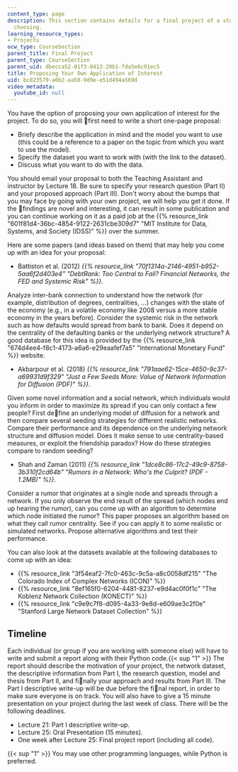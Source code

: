 ```yaml
---
content_type: page
description: This section contains details for a final project of a student's own
  choosing.
learning_resource_types:
- Projects
ocw_type: CourseSection
parent_title: Final Project
parent_type: CourseSection
parent_uid: dbecca52-01f3-8413-20b1-fda5e6c91ec5
title: Proposing Your Own Application of Interest
uid: bc823579-a0b2-aa50-9d9e-e51d494a569d
video_metadata:
  youtube_id: null
---
```


You have the option of proposing your own application of interest for the project. To do so, you will first need to write a short one-page proposal:

*   Briefy describe the application in mind and the model you want to use (this could be a reference to a paper on the topic from which you want to use the model).
*   Specify the dataset you want to work with (with the link to the dataset).
*   Discuss what you want to do with the data.

You should email your proposal to both the Teaching Assistant and instructor by Lecture 18. Be sure to specify your research question (Part II) and your proposed approach (Part III). Don't worry about the bumps that you may face by going with your own project, we will help you get it done. If the findings are novel and interesting, it can result in some publication and you can continue working on it as a paid job at the {{% resource_link "601f81d4-36bc-4854-9122-2631cbe309d7" "MIT Institute for Data, Systems, and Society (IDSS)" %}} over the summer.

Here are some papers (and ideas based on them) that may help you come up with an idea for your proposal:

*   Battiston et al. (2012) _{{% resource_link "70f1314a-2146-4951-b952-5aa6f2d403e4" "DebtRank: Too Central to Fail? Financial Networks, the FED and Systemic Risk" %}}_.

Analyze inter-bank connection to understand how the network (for example, distribution of degrees, centralities, ...) changes with the state of the economy (e.g., in a volatile economy like 2008 versus a more stable economy in the years before). Consider the systemic risk in the network such as how defaults would spread from bank to bank. Does it depend on the centrality of the defaulting banks or the underlying network structure? A good database for this idea is provided by the {{% resource_link "674d4ee4-f8c1-4173-a6a6-e29eaafef7a5" "International Monetary Fund" %}} website.

*   Akbarpour et al. (2018) _{{% resource_link "791aae62-15ce-4650-9c37-a69931d9f329" "Just a Few Seeds More: Value of Network Information for Diffusion (PDF)" %}}_. 

Given some novel information and a social network, which individuals would you inform in order to maximize its spread if you can only contact a few people? First define an underlying model of diffusion for a network and then compare several seeding strategies for different realistic networks. Compare their performance and its dependence on the underlying network structure and diffusion model. Does it make sense to use centrality-based measures, or exploit the friendship paradox? How do these strategies compare to random seeding?

*   Shah and Zaman (2011) _{{% resource_link "1dce8c86-17c2-49c9-8758-3b310f2cd64b" "Rumors in a Network: Who's the Culprit? (PDF - 1.2MB)" %}}_. 

Consider a rumor that originates at a single node and spreads through a network. If you only observe the end result of the spread (which nodes end up hearing the rumor), can you come up with an algorithm to determine which node initiated the rumor? This paper proposes an algorithm based on what they call rumor centrality. See if you can apply it to some realistic or simulated networks. Propose alternative algorithms and test their performance.

You can also look at the datasets available at the following databases to come up with an idea:

*   {{% resource_link "3f54eaf2-7fc0-463c-9c5a-a8c0058df215" "The Colorado Index of Complex Networks (ICON)" %}}
*   {{% resource_link "8ef165f0-6204-4481-8237-e9d4ac0f0f1c" "The Koblenz Network Collection (KONECT)" %}}
*   {{% resource_link "c9e9c7f8-d095-4a33-9e8d-e609ae3c2f0e" "Stanford Large Network Dataset Collection" %}}

Timeline
--------

Each individual (or group if you are working with someone else) will have to write and submit a report along with their Python code.{{< sup "1" >}} The report should describe the motivation of your project, the network dataset, the descriptive information from Part I, the research question, model and thesis from Part II, and finally your approach and results from Part III. The Part I descriptive write-up will be due before the final report, in order to make sure everyone is on track. You will also have to give a 15 minute presentation on your project during the last week of class. There will be the following deadlines.

*   Lecture 21: Part I descriptive write-up.
*   Lecture 25: Oral Presentation (15 minutes).
*   One week after Lecture 25: Final project report (including all code).

{{< sup "1" >}} You may use other programming languages, while Python is preferred.